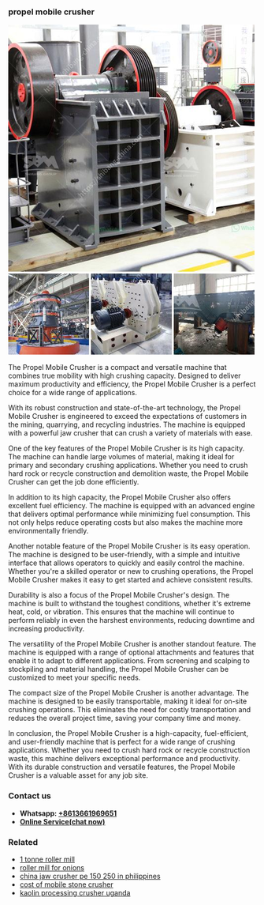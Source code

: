 <h3>propel mobile crusher</h3><img src='1703042349.jpg' alt=''><p>The Propel Mobile Crusher is a compact and versatile machine that combines true mobility with high crushing capacity. Designed to deliver maximum productivity and efficiency, the Propel Mobile Crusher is a perfect choice for a wide range of applications.</p><p>With its robust construction and state-of-the-art technology, the Propel Mobile Crusher is engineered to exceed the expectations of customers in the mining, quarrying, and recycling industries. The machine is equipped with a powerful jaw crusher that can crush a variety of materials with ease.</p><p>One of the key features of the Propel Mobile Crusher is its high capacity. The machine can handle large volumes of material, making it ideal for primary and secondary crushing applications. Whether you need to crush hard rock or recycle construction and demolition waste, the Propel Mobile Crusher can get the job done efficiently.</p><p>In addition to its high capacity, the Propel Mobile Crusher also offers excellent fuel efficiency. The machine is equipped with an advanced engine that delivers optimal performance while minimizing fuel consumption. This not only helps reduce operating costs but also makes the machine more environmentally friendly.</p><p>Another notable feature of the Propel Mobile Crusher is its easy operation. The machine is designed to be user-friendly, with a simple and intuitive interface that allows operators to quickly and easily control the machine. Whether you're a skilled operator or new to crushing operations, the Propel Mobile Crusher makes it easy to get started and achieve consistent results.</p><p>Durability is also a focus of the Propel Mobile Crusher's design. The machine is built to withstand the toughest conditions, whether it's extreme heat, cold, or vibration. This ensures that the machine will continue to perform reliably in even the harshest environments, reducing downtime and increasing productivity.</p><p>The versatility of the Propel Mobile Crusher is another standout feature. The machine is equipped with a range of optional attachments and features that enable it to adapt to different applications. From screening and scalping to stockpiling and material handling, the Propel Mobile Crusher can be customized to meet your specific needs.</p><p>The compact size of the Propel Mobile Crusher is another advantage. The machine is designed to be easily transportable, making it ideal for on-site crushing operations. This eliminates the need for costly transportation and reduces the overall project time, saving your company time and money.</p><p>In conclusion, the Propel Mobile Crusher is a high-capacity, fuel-efficient, and user-friendly machine that is perfect for a wide range of crushing applications. Whether you need to crush hard rock or recycle construction waste, this machine delivers exceptional performance and productivity. With its durable construction and versatile features, the Propel Mobile Crusher is a valuable asset for any job site.</p><h3>Contact us</h3><ul><li><strong>Whatsapp:&nbsp;<a href="https://wa.me/8613661969651">+8613661969651</a></strong></li><li><a href="https://swt.shibang-china.com/?git&amp;zhl&amp;propel mobile crusher"><strong>Online Service(chat now)</strong></a></li></ul><h3>Related</h3><ul><li><a href='1 tonne roller mill.md'>1 tonne roller mill</a></li><li><a href='roller mill for onions.md'>roller mill for onions</a></li><li><a href='china jaw crusher pe 150 250 in philippines.md'>china jaw crusher pe 150 250 in philippines</a></li><li><a href='cost of mobile stone crusher.md'>cost of mobile stone crusher</a></li><li><a href='kaolin processing crusher uganda.md'>kaolin processing crusher uganda</a></li></ul>